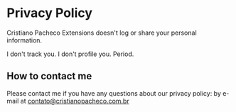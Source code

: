 # Privacy Policy

Cristiano Pacheco Extensions doesn't log or share your personal information.

I don't track you. I don't profile you. Period.

## How to contact me
Please contact me if you have any questions about our privacy policy:
by e-mail at contato@cristianopacheco.com.br
